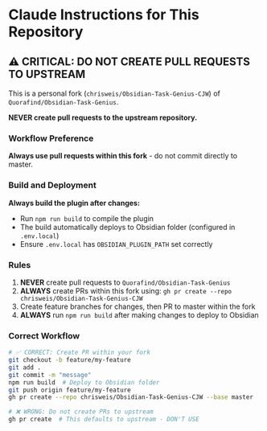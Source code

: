 # Claude Instructions for This Repository

## ⚠️ CRITICAL: DO NOT CREATE PULL REQUESTS TO UPSTREAM

This is a personal fork (`chrisweis/Obsidian-Task-Genius-CJW`) of `Quorafind/Obsidian-Task-Genius`.

**NEVER create pull requests to the upstream repository.**

### Workflow Preference

**Always use pull requests within this fork** - do not commit directly to master.

### Build and Deployment

**Always build the plugin after changes:**
- Run `npm run build` to compile the plugin
- The build automatically deploys to Obsidian folder (configured in `.env.local`)
- Ensure `.env.local` has `OBSIDIAN_PLUGIN_PATH` set correctly

### Rules

1. **NEVER** create pull requests to `Quorafind/Obsidian-Task-Genius`
2. **ALWAYS** create PRs within this fork using: `gh pr create --repo chrisweis/Obsidian-Task-Genius-CJW`
3. Create feature branches for changes, then PR to master within the fork
4. **ALWAYS** run `npm run build` after making changes to deploy to Obsidian

### Correct Workflow

```bash
# ✅ CORRECT: Create PR within your fork
git checkout -b feature/my-feature
git add .
git commit -m "message"
npm run build  # Deploy to Obsidian folder
git push origin feature/my-feature
gh pr create --repo chrisweis/Obsidian-Task-Genius-CJW --base master

# ❌ WRONG: Do not create PRs to upstream
gh pr create  # This defaults to upstream - DON'T USE
```
